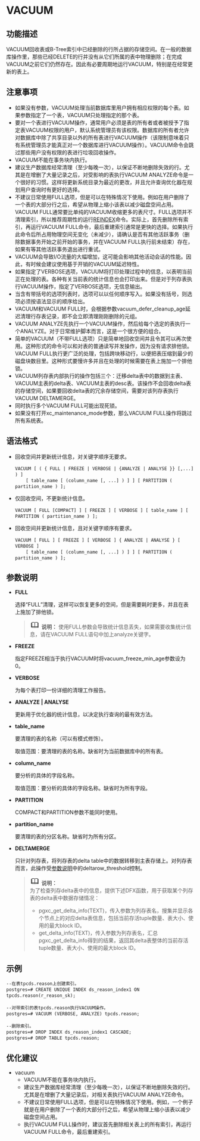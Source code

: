 # VACUUM<a name="ZH-CN_TOPIC_0289900615"></a>

## 功能描述<a name="zh-cn_topic_0283137096_zh-cn_topic_0237122195_zh-cn_topic_0059777503_sd160e2f29b7240d88e6b4e9c7c7b8ae3"></a>

VACUUM回收表或B-Tree索引中已经删除的行所占据的存储空间。在一般的数据库操作里，那些已经DELETE的行并没有从它们所属的表中物理删除；在完成VACUUM之前它们仍然存在。因此有必要周期地运行VACUUM，特别是在经常更新的表上。

## 注意事项<a name="zh-cn_topic_0283137096_zh-cn_topic_0237122195_zh-cn_topic_0059777503_sc14108b37ff240e98423cf0f3a02fc33"></a>

-   如果没有参数，VACUUM处理当前数据库里用户拥有相应权限的每个表。如果参数指定了一个表，VACUUM只处理指定的那个表。
-   要对一个表进行VACUUM操作，通常用户必须是表的所有者或者被授予了指定表VACUUM权限的用户，默认系统管理员有该权限。数据库的所有者允许对数据库中除了共享目录以外的所有表进行VACUUM操作（该限制意味着只有系统管理员才能真正对一个数据库进行VACUUM操作）。VACUUM命令会跳过那些用户没有权限的表进行垃圾回收操作。
-   VACUUM不能在事务块内执行。
-   建议生产数据库经常清理（至少每晚一次），以保证不断地删除失效的行。尤其是在增删了大量记录之后，对受影响的表执行VACUUM ANALYZE命令是一个很好的习惯。这样将更新系统目录为最近的更改，并且允许查询优化器在规划用户查询时有更好的选择。
-   不建议日常使用FULL选项，但是可以在特殊情况下使用。例如在用户删除了一个表的大部分行之后，希望从物理上缩小该表以减少磁盘空间占用。VACUUM FULL通常要比单纯的VACUUM收缩更多的表尺寸。FULL选项并不清理索引，所以推荐周期性的运行[REINDEX](REINDEX.md)命令。实际上，首先删除所有索引，再运行VACUUM FULL命令，最后重建索引通常是更快的选择。如果执行此命令后所占用物理空间无变化（未减少），请确认是否有其他活跃事务（删除数据事务开始之前开始的事务，并在VACUUM FULL执行前未结束）存在，如果有等其他活跃事务退出进行重试。
-   VACUUM会导致I/O流量的大幅增加，这可能会影响其他活动会话的性能。因此，有时候会建议使用基于开销的VACUUM延迟特性。
-   如果指定了VERBOSE选项，VACUUM将打印处理过程中的信息，以表明当前正在处理的表。各种有关当前表的统计信息也会打印出来。但是对于列存表执行VACUUM操作，指定了VERBOSE选项，无信息输出。
-   当含有带括号的选项列表时，选项可以以任何顺序写入。如果没有括号，则选项必须按语法显示的顺序给出。
-   VACUUM和VACUUM FULL时，会根据参数vacuum\_defer\_cleanup\_age延迟清理行存表记录，即不会立即清理刚刚删除的元组。
-   VACUUM ANALYZE先执行一个VACUUM操作，然后给每个选定的表执行一个ANALYZE。对于日常维护脚本而言，这是一个很方便的组合。
-   简单的VACUUM（不带FULL选项）只是简单地回收空间并且令其可以再次使用。这种形式的命令可以和对表的普通读写并发操作，因为没有请求排他锁。VACUUM FULL执行更广泛的处理，包括跨块移动行，以便把表压缩到最少的磁盘块数目里。这种形式要慢许多并且在处理的时候需要在表上施加一个排他锁。
-   VACUUM列存表内部执行的操作包括三个：迁移delta表中的数据到主表、VACUUM主表的delta表、VACUUM主表的desc表。该操作不会回收delta表的存储空间，如果要回收delta表的冗余存储空间，需要对该列存表执行VACUUM DELTAMERGE。
-   同时执行多个VACUUM FULL可能出现死锁。
-   如果没有打开xc\_maintenance\_mode参数，那么VACUUM FULL操作将跳过所有系统表。

## 语法格式<a name="zh-cn_topic_0283137096_zh-cn_topic_0237122195_zh-cn_topic_0059777503_s6ae572813e4047dbafe371b136af69ae"></a>

-   回收空间并更新统计信息，对关键字顺序无要求。

    ```
    VACUUM [ ( { FULL | FREEZE | VERBOSE | {ANALYZE | ANALYSE }} [,...] ) ]
        [ table_name [ (column_name [, ...] ) ] ] [ PARTITION ( partition_name ) ];
    ```

-   仅回收空间，不更新统计信息。

    ```
    VACUUM [ FULL [COMPACT] ] [ FREEZE ] [ VERBOSE ] [ table_name ] [ PARTITION ( partition_name ) ];
    ```

-   回收空间并更新统计信息，且对关键字顺序有要求。

    ```
    VACUUM [ FULL ] [ FREEZE ] [ VERBOSE ] { ANALYZE | ANALYSE } [ VERBOSE ] 
        [ table_name [ (column_name [, ...] ) ] ] [ PARTITION ( partition_name ) ];
    ```


## 参数说明<a name="zh-cn_topic_0283137096_zh-cn_topic_0237122195_zh-cn_topic_0059777503_sbca5ac35b0f942659382ddcabe74ee42"></a>

-   **FULL**

    选择“FULL”清理，这样可以恢复更多的空间，但是需要耗时更多，并且在表上施加了排他锁。

    >![](public_sys-resources/icon-note.gif) **说明：** 
    >使用FULL参数会导致统计信息丢失，如果需要收集统计信息，请在VACUUM FULL语句中加上analyze关键字。

-   **FREEZE**

    指定FREEZE相当于执行VACUUM时将vacuum\_freeze\_min\_age参数设为0。

-   **VERBOSE**

    为每个表打印一份详细的清理工作报告。

-   **ANALYZE | ANALYSE**

    更新用于优化器的统计信息，以决定执行查询的最有效方法。

-   **table\_name**

    要清理的表的名称（可以有模式修饰）。

    取值范围：要清理的表的名称。缺省时为当前数据库中的所有表。

-   **column\_name**

    要分析的具体的字段名称。

    取值范围：要分析的具体的字段名称。缺省时为所有字段。

-   **PARTITION**

    COMPACT和PARTITION参数不能同时使用。

-   **partition\_name**

    要清理的表的分区名称。缺省时为所有分区。

-   **DELTAMERGE**

    只针对列存表，将列存表的delta table中的数据转移到主表存储上。对列存表而言，此操作受[参数说明](CREATE-TABLE.md#zh-cn_topic_0283137629_zh-cn_topic_0237122117_zh-cn_topic_0059778169_s99cf2ac11c79436c93385e4efd7c4428)中的deltarow\_threshold控制。

    >![](public_sys-resources/icon-note.gif) **说明：**  
    >为了检查列存delta表中的信息，提供下述DFX函数，用于获取某个列存表的delta表中数据存储情况：  
    >
    >-   pgxc\_get\_delta\_info\(TEXT\)，传入参数为列存表名，搜集并显示各个节点上的对应delta表信息，包括当前存活tuple数量、表大小、使用的最大block ID。  
    >-   get\_delta\_info\(TEXT\)，传入参数为列存表名，汇总pgxc\_get\_delta\_info得到的结果，返回其delta表整体的当前存活tuple数量、表大小、使用的最大block ID。


## 示例<a name="zh-cn_topic_0283137096_zh-cn_topic_0237122195_zh-cn_topic_0059777503_s030f55570baf48f8978effdf4361bb45"></a>

```
--在表tpcds.reason上创建索引。
postgres=# CREATE UNIQUE INDEX ds_reason_index1 ON tpcds.reason(r_reason_sk);

--对带索引的表tpcds.reason执行VACUUM操作。
postgres=# VACUUM (VERBOSE, ANALYZE) tpcds.reason;

--删除索引。
postgres=# DROP INDEX ds_reason_index1 CASCADE;
postgres=# DROP TABLE tpcds.reason;
```

## 优化建议<a name="zh-cn_topic_0283137096_zh-cn_topic_0237122195_zh-cn_topic_0059777503_section34774208154224"></a>

-   vacuum
    -   VACUUM不能在事务块内执行。
    -   建议生产数据库经常清理（至少每晚一次），以保证不断地删除失效的行。尤其是在增删了大量记录后，对相关表执行VACUUM ANALYZE命令。
    -   不建议日常使用FULL选项，但是可以在特殊情况下使用。例如，一个例子就是在用户删除了一个表的大部分行之后，希望从物理上缩小该表以减少磁盘空间占用。
    -   执行VACUUM FULL操作时，建议首先删除相关表上的所有索引，再运行VACUUM FULL命令，最后重建索引。


